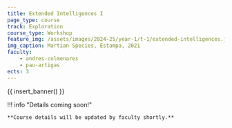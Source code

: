 ```yaml
---
title: Extended Intelligences I
page_type: course
track: Exploration
course_type: Workshop
feature_img: /assets/images/2024-25/year-1/t-1/extended-intelligences.jpeg
img_caption: Martian Species, Estampa, 2021
faculty:
    - andres-colmenares
    - pau-artigas
ects: 3
---
```


{{ insert_banner() }}

!!! info "Details coming soon!"

    **Course details will be updated by faculty shortly.**
